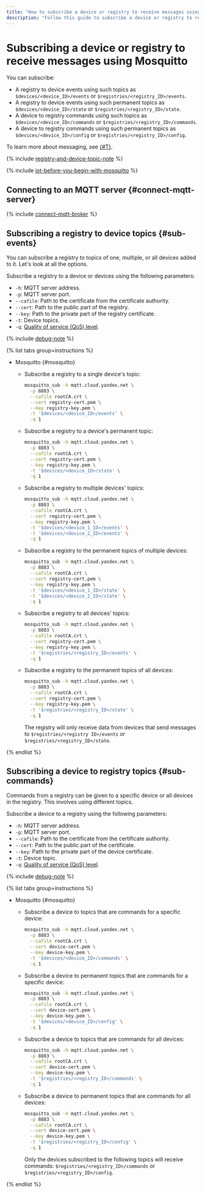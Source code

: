 ```yaml
---
title: "How to subscribe a device or registry to receive messages using Mosquitto in {{ iot-full-name }}"
description: "Follow this guide to subscribe a device or registry to receive messages using Mosquitto."
---
```


# Subscribing a device or registry to receive messages using Mosquitto

You can subscribe:

- A registry to device events using such topics as `$devices/<device_ID>/events` or `$registries/<registry_ID>/events`.
- A registry to device events using such permanent topics as `$devices/<device_ID>/state` or `$registries/<registry_ID>/state`.
- A device to registry commands using such topics as `$devices/<device_ID>/commands` or `$registries/<registry_ID>/commands`.
- A device to registry commands using such permanent topics as `$devices/<device_ID>/config` or `$registries/<registry_ID>/config`.

To learn more about messaging, see [{#T}](mosquitto-publish.md).

{% include [registry-and-device-topic-note](../../../_includes/iot-core/registry-and-device-topic-note.md) %}

{% include [iot-before-you-begin-with-mosquitto](../../../_includes/iot-core/iot-before-you-begin-with-mosquitto.md) %}

## Connecting to an MQTT server {#connect-mqtt-server}

{% include [connect-mqtt-broker](../../../_includes/iot-core/connect-mqtt-broker.md) %}

## Subscribing a registry to device topics {#sub-events}

You can subscribe a registry to topics of one, multiple, or all devices added to it. Let's look at all the options.

Subscribe a registry to a device or devices using the following parameters:
- `-h`: MQTT server address.
- `-p`: MQTT server port.
- `--cafile`: Path to the certificate from the certificate authority.
- `--cert`: Path to the public part of the registry.
- `--key`: Path to the private part of the registry certificate.
- `-t`: Device topics.
- `-q`: [Quality of service (QoS) level](../../concepts/index.md#qos).

{% include [debug-note](../../../_includes/iot-core/debug-note.md) %}

{% list tabs group=instructions %}

- Mosquitto {#mosquitto}

    - Subscribe a registry to a single device's topic:

        ```bash
        mosquitto_sub -h mqtt.cloud.yandex.net \
          -p 8883 \
          --cafile rootCA.crt \
          --cert registry-cert.pem \
          --key registry-key.pem \
          -t '$devices/<device_ID>/events' \
          -q 1
        ```

    - Subscribe a registry to a device's permanent topic:

        ```bash
        mosquitto_sub -h mqtt.cloud.yandex.net \
          -p 8883 \
          --cafile rootCA.crt \
          --cert registry-cert.pem \
          --key registry-key.pem \
          -t '$devices/<device_ID>/state' \
          -q 1
        ```

    - Subscribe a registry to multiple devices' topics:

        ```bash
        mosquitto_sub -h mqtt.cloud.yandex.net \
          -p 8883 \
          --cafile rootCA.crt \
          --cert registry-cert.pem \
          --key registry-key.pem \
          -t '$devices/<device_1_ID>/events' \
          -t '$devices/<device_2_ID>/events' \
          -q 1
        ```

    - Subscribe a registry to the permanent topics of multiple devices:

        ```bash
        mosquitto_sub -h mqtt.cloud.yandex.net \
          -p 8883 \
          --cafile rootCA.crt \
          --cert registry-cert.pem \
          --key registry-key.pem \
          -t '$devices/<device_1_ID>/state' \
          -t '$devices/<device_2_ID>/state' \
          -q 1
        ```

    - Subscribe a registry to all devices' topics:

        ```bash
        mosquitto_sub -h mqtt.cloud.yandex.net \
          -p 8883 \
          --cafile rootCA.crt \
          --cert registry-cert.pem \
          --key registry-key.pem \
          -t '$registries/<registry_ID>/events' \
          -q 1
        ```

    - Subscribe a registry to the permanent topics of all devices:

        ```bash
        mosquitto_sub -h mqtt.cloud.yandex.net \
          -p 8883 \
          --cafile rootCA.crt \
          --cert registry-cert.pem \
          --key registry-key.pem \
          -t '$registries/<registry_ID>/state' \
          -q 1
        ```

        The registry will only receive data from devices that send messages to `$registries/<registry ID>/events` or `$registries/<registry_ID>/state`.

{% endlist %}

## Subscribing a device to registry topics {#sub-commands}

Commands from a registry can be given to a specific device or all devices in the registry. This involves using different topics.

Subscribe a device to a registry using the following parameters:
- `-h`: MQTT server address.
- `-p`: MQTT server port.
- `--cafile`: Path to the certificate from the certificate authority.
- `--cert`: Path to the public part of the certificate.
- `--key`: Path to the private part of the device certificate.
- `-t`: Device topic.
- `-q`: [Quality of service (QoS) level](../../concepts/index.md#qos).

{% include [debug-note](../../../_includes/iot-core/debug-note.md) %}

{% list tabs group=instructions %}

- Mosquitto {#mosquitto}

    - Subscribe a device to topics that are commands for a specific device:
    
        ```bash
        mosquitto_sub -h mqtt.cloud.yandex.net \
          -p 8883 \
          --cafile rootCA.crt \
          --cert device-cert.pem \
          --key device-key.pem \
          -t '$devices/<device_ID>/commands' \
          -q 1
        ```

    - Subscribe a device to permanent topics that are commands for a specific device:
    
        ```bash
        mosquitto_sub -h mqtt.cloud.yandex.net \
          -p 8883 \
          --cafile rootCA.crt \
          --cert device-cert.pem \
          --key device-key.pem \
          -t '$devices/<device_ID>/config' \
          -q 1
        ```

	- Subscribe a device to topics that are commands for all devices:
        
        ```bash
        mosquitto_sub -h mqtt.cloud.yandex.net \
          -p 8883 \
          --cafile rootCA.crt \
          --cert device-cert.pem \
          --key device-key.pem \
          -t '$registries/<registry_ID>/commands' \
          -q 1
        ```

	- Subscribe a device to permanent topics that are commands for all devices:
        
        ```bash
        mosquitto_sub -h mqtt.cloud.yandex.net \
          -p 8883 \
          --cafile rootCA.crt \
          --cert device-cert.pem \
          --key device-key.pem \
          -t '$registries/<registry_ID>/config' \
          -q 1
        ```

        Only the devices subscribed to the following topics will receive commands: `$registries/<registry_ID>/commands` or `$registries/<registry_ID>/config`.

{% endlist %}